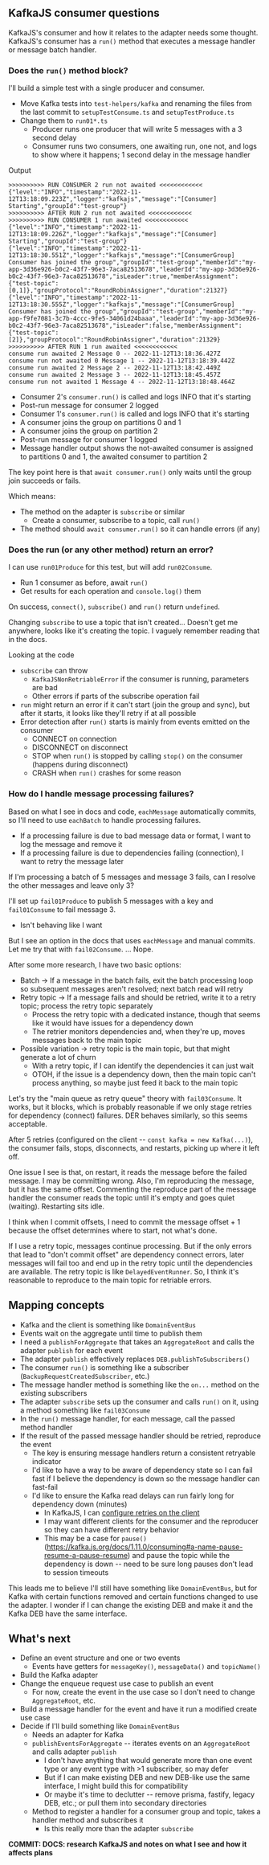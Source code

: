 ## KafkaJS consumer questions

KafkaJS's consumer and how it relates to the adapter needs some thought. KafkaJS's consumer has a `run()` method that executes a message handler or message batch handler.

### Does the `run()` method block?

I'll build a simple test with a single producer and consumer.

-  Move Kafka tests into `test-helpers/kafka` and renaming the files from the last commit to `setupTestConsume.ts` and `setupTestProduce.ts`
-  Change them to `run01*.ts`
   -  Producer runs one producer that will write 5 messages with a 3 second delay
   -  Consumer runs two consumers, one awaiting run, one not, and logs to show where it happens; 1 second delay in the message handler

Output

```
>>>>>>>>>> RUN CONSUMER 2 run not awaited <<<<<<<<<<<<
{"level":"INFO","timestamp":"2022-11-12T13:18:09.223Z","logger":"kafkajs","message":"[Consumer] Starting","groupId":"test-group"}
>>>>>>>>>> AFTER RUN 2 run not awaited <<<<<<<<<<<<
>>>>>>>>>> RUN CONSUMER 1 run awaited <<<<<<<<<<<<
{"level":"INFO","timestamp":"2022-11-12T13:18:09.226Z","logger":"kafkajs","message":"[Consumer] Starting","groupId":"test-group"}
{"level":"INFO","timestamp":"2022-11-12T13:18:30.551Z","logger":"kafkajs","message":"[ConsumerGroup] Consumer has joined the group","groupId":"test-group","memberId":"my-app-3d36e926-b0c2-43f7-96e3-7aca82513678","leaderId":"my-app-3d36e926-b0c2-43f7-96e3-7aca82513678","isLeader":true,"memberAssignment":{"test-topic":[0,1]},"groupProtocol":"RoundRobinAssigner","duration":21327}
{"level":"INFO","timestamp":"2022-11-12T13:18:30.555Z","logger":"kafkajs","message":"[ConsumerGroup] Consumer has joined the group","groupId":"test-group","memberId":"my-app-f9fe7081-3c7b-4ccc-9fe5-34061d24baaa","leaderId":"my-app-3d36e926-b0c2-43f7-96e3-7aca82513678","isLeader":false,"memberAssignment":{"test-topic":[2]},"groupProtocol":"RoundRobinAssigner","duration":21329}
>>>>>>>>>> AFTER RUN 1 run awaited <<<<<<<<<<<<
consume run awaited 2 Message 0 -- 2022-11-12T13:18:36.427Z
consume run not awaited 0 Message 1 -- 2022-11-12T13:18:39.442Z
consume run awaited 2 Message 2 -- 2022-11-12T13:18:42.449Z
consume run awaited 2 Message 3 -- 2022-11-12T13:18:45.457Z
consume run not awaited 1 Message 4 -- 2022-11-12T13:18:48.464Z
```

-  Consumer 2's `consumer.run()` is called and logs INFO that it's starting
-  Post-run message for consumer 2 logged
-  Consumer 1's `consumer.run()` is called and logs INFO that it's starting
-  A consumer joins the group on partitions 0 and 1
-  A consumer joins the group on partition 2
-  Post-run message for consumer 1 logged
-  Message handler output shows the not-awaited consumer is assigned to partitions 0 and 1, the awaited consumer to partition 2

The key point here is that `await consumer.run()` only waits until the group join succeeds or fails.

Which means:

-  The method on the adapter is `subscribe` or similar
   -  Create a consumer, subscribe to a topic, call `run()`
-  The method should `await consumer.run()` so it can handle errors (if any)

### Does the run (or any other method) return an error?

I can use `run01Produce` for this test, but will add `run02Consume`.

-  Run 1 consumer as before, await `run()`
-  Get results for each operation and `console.log()` them

On success, `connect()`, `subscribe()` and `run()` return `undefined`.

Changing `subscribe` to use a topic that isn't created... Doesn't get me anywhere, looks like it's creating the topic. I vaguely remember reading that in the docs.

Looking at the code

-  `subscribe` can throw
   -  `KafkaJSNonRetriableError` if the consumer is running, parameters are bad
   -  Other errors if parts of the subscribe operation fail
-  `run` might return an error if it can't start (join the group and sync), but after it starts, it looks like they'll retry if at all possible
-  Error detection after `run()` starts is mainly from events emitted on the consumer
   -  CONNECT on connection
   -  DISCONNECT on disconnect
   -  STOP when `run()` is stopped by calling `stop()` on the consumer (happens during disconnect)
   -  CRASH when `run()` crashes for some reason

### How do I handle message processing failures?

Based on what I see in docs and code, `eachMessage` automatically commits, so I'll need to use `eachBatch` to handle processing failures.

-  If a processing failure is due to bad message data or format, I want to log the message and remove it
-  If a processing failure is due to dependencies failing (connection), I want to retry the message later

If I'm processing a batch of 5 messages and message 3 fails, can I resolve the other messages and leave only 3?

I'll set up `fail01Produce` to publish 5 messages with a key and `fail01Consume` to fail message 3.

-  Isn't behaving like I want

But I see an option in the docs that uses `eachMessage` and manual commits. Let me try that with `fail02Consume`. ... Nope.

After some more research, I have two basic options:

-  Batch -> If a message in the batch fails, exit the batch processing loop so subsequent messages aren't resolved; next batch read will retry
-  Retry topic -> If a message fails and should be retried, write it to a retry topic; process the retry topic separately
   -  Process the retry topic with a dedicated instance, though that seems like it would have issues for a dependency down
   -  The retrier monitors dependencies and, when they're up, moves messages back to the main topic
-  Possible variation -> retry topic is the main topic, but that might generate a lot of churn
   -  With a retry topic, if I can identify the dependencies it can just wait
   -  OTOH, if the issue is a dependency down, then the main topic can't process anything, so maybe just feed it back to the main topic

Let's try the "main queue as retry queue" theory with `fail03Consume`. It works, but it blocks, which is probably reasonable if we only stage retries for dependency (connect) failures. DER behaves similarly, so this seems acceptable.

After 5 retries (configured on the client -- `const kafka = new Kafka(...)`), the consumer fails, stops, disconnects, and restarts, picking up where it left off.

One issue I see is that, on restart, it reads the message before the failed message. I may be committing wrong. Also, I'm reproducing the message, but it has the same offset. Commenting the reproduce part of the message handler the consumer reads the topic until it's empty and goes quiet (waiting). Restarting sits idle.

I think when I commit offsets, I need to commit the message offset + 1 because the offset determines where to start, not what's done.

If I use a retry topic, messages continue processing. But if the only errors that lead to "don't commit offset" are dependency connect errors, later messages will fail too and end up in the retry topic until the dependencies are available. The retry topic is like `DelayedEventRunner`. So, I think it's reasonable to reproduce to the main topic for retriable errors.

## Mapping concepts

-  Kafka and the client is something like `DomainEventBus`
-  Events wait on the aggregate until time to publish them
-  I need a `publishForAggregate` that takes an `AggregateRoot` and calls the adapter `publish` for each event
-  The adapter `publish` effectively replaces `DEB.publishToSubscribers()`
-  The consumer `run()` is something like a subscriber (`BackupRequestCreatedSubscriber`, etc.)
-  The message handler method is something like the `on...` method on the existing subscribers
-  The adapter `subscribe` sets up the consumer and calls `run()` on it, using a method something like `fail03Consume`
-  In the `run()` message handler, for each message, call the passed method handler
-  If the result of the passed message handler should be retried, reproduce the event
   -  The key is ensuring message handlers return a consistent retryable indicator
   -  I'd like to have a way to be aware of dependency state so I can fail fast if I believe the dependency is down so the message handler can fast-fail
   -  I'd like to ensure the Kafka read delays can run fairly long for dependency down (minutes)
      -  In KafkaJS, I can [configure retries on the client](https://kafka.js.org/docs/configuration#default-retry)
      -  I may want different clients for the consumer and the reproducer so they can have different retry behavior
      -  This may be a case for `pause()` (https://kafka.js.org/docs/1.11.0/consuming#a-name-pause-resume-a-pause-resume) and pause the topic while the dependency is down -- need to be sure long pauses don't lead to session timeouts

This leads me to believe I'll still have something like `DomainEventBus`, but for Kafka with certain functions removed and certain functions changed to use the adapter. I wonder if I can change the existing DEB and make it and the Kafka DEB have the same interface.

## What's next

-  Define an event structure and one or two events
   -  Events have getters for `messageKey()`, `messageData()` and `topicName()`
-  Build the Kafka adapter
-  Change the enqueue request use case to publish an event
   -  For now, create the event in the use case so I don't need to change `AggregateRoot`, etc.
-  Build a message handler for the event and have it run a modified create use case
-  Decide if I'll build something like `DomainEventBus`
   -  Needs an adapter for Kafka
   -  `publishEventsForAggregate` -- iterates events on an `AggregateRoot` and calls adapter `publish`
      -  I don't have anything that would generate more than one event type or any event type with >1 subscriber, so may defer
      -  But if I can make existing DEB and new DEB-like use the same interface, I might build this for compatibility
      -  Or maybe it's time to declutter -- remove prisma, fastify, legacy DEB, etc.; or pull them into secondary directories
   -  Method to register a handler for a consumer group and topic, takes a handler method and subscribes it
      -  Is this really more than the adapter `subscribe`

**COMMIT: DOCS: research KafkaJS and notes on what I see and how it affects plans**
